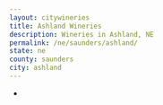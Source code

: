 ```yaml
---
layout: citywineries
title: Ashland Wineries
description: Wineries in Ashland, NE
permalink: /ne/saunders/ashland/
state: ne
county: saunders
city: ashland
---
```

-

